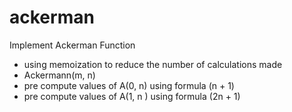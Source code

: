 # ackerman
Implement  Ackerman Function

* using memoization to reduce the number of calculations made
* Ackermann(m, n)
* pre compute values of A(0, n) using formula (n + 1)
* pre compute values of A(1, n ) using formula (2n + 1)
